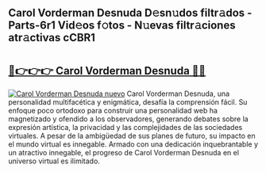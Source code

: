 ## Carol Vorderman Desnuda D𝚎sn𝚞dos filtr𝚊dos - Parts-6r1 Vid𝚎os f𝚘tos - N𝚞evas filtr𝚊ciones atr𝚊ctivas cCBR1

# <h2><a href="http://mb9eag.tromn.icu/?c=Carol+Vorderman+Desnuda">🔗👉👉👉 Carol Vorderman Desnuda 🔗🔗</a></h2>

[![Carol Vorderman Desnuda nuevo](https://i.imgur.com/pEAQMta.gif)](http://mb9eag.tromn.icu/?c=Carol+Vorderman+Desnuda)
Carol Vorderman Desnuda, una personalidad multifacética y enigmática, desafía la comprensión fácil. Su enfoque poco ortodoxo para construir una personalidad web ha magnetizado y ofendido a los observadores, generando debates sobre la expresión artística, la privacidad y las complejidades de las sociedades virtuales. A pesar de la ambigüedad de sus planes de futuro, su impacto en el mundo virtual es innegable. Armado con una dedicación inquebrantable y un atractivo innegable, el progreso de Carol Vorderman Desnuda en el universo virtual es ilimitado.

